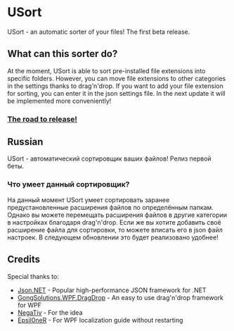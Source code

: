 # USort
USort - an automatic sorter of your files! The first beta release. 
## What can this sorter do?
At the moment, USort is able to sort pre-installed file extensions into specific folders.
However, you can move file extensions to other categories in the settings thanks to drag'n'drop.
If you want to add your file extension for sorting, you can enter it in the json settings file. In the next update it will be implemented more conveniently!
### [The road to release!](https://github.com/Net2Fox/USort/projects/1)


## Russian
USort - автоматический сортировщик ваших файлов! Релиз первой беты.
### Что умеет данный сортировщик?
На данный момент USort умеет сортировать заранее предустановленные расширения файлов по определённым папкам.
Однако вы можете перемещать расширения файлов в другие категории в настройках благодаря drag'n'drop. 
Если же вы хотите добавить своё расширение файла для сортировки, то можете вписать его в json файл настроек. В следующем обновлении это будет реализовано удобнее!



## Credits
Special thanks to:
- [Json.NET](https://www.newtonsoft.com/json) - Popular high-performance JSON framework for .NET
- [GongSolutions.WPF.DragDrop](https://github.com/punker76/gong-wpf-dragdrop) - An easy to use drag'n'drop framework for WPF
- [NegaTiv]() - For the idea
- [Epsil0neR](https://github.com/Epsil0neR/WPF-Localization) - For WPF localization guide without restarting

